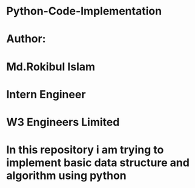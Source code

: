 # Python-Code-Implementation
# Author:
# Md.Rokibul Islam
# Intern Engineer
# W3 Engineers Limited
# In this repository i am trying to implement basic data structure and algorithm using python
